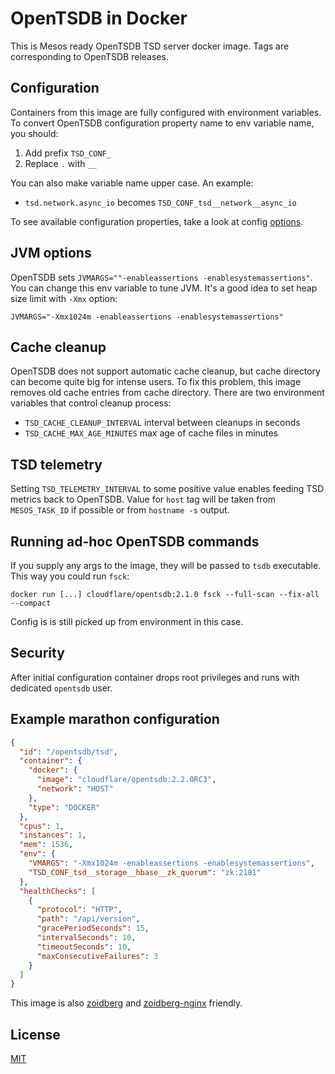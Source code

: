 # OpenTSDB in Docker

This is Mesos ready OpenTSDB TSD server docker image. Tags are corresponding
to OpenTSDB releases.

## Configuration

Containers from this image are fully configured with environment variables.
To convert OpenTSDB configuration property name to env variable name,
you should:

1. Add prefix `TSD_CONF_`
2. Replace `.` with `__`

You can also make variable name upper case. An example:

* `tsd.network.async_io` becomes `TSD_CONF_tsd__network__async_io`

To see available configuration properties, take a look at config
[options](http://opentsdb.net/docs/build/html/user_guide/configuration.html).

## JVM options

OpenTSDB sets `JVMARGS=""-enableassertions -enablesystemassertions"`. You
can change this env variable to tune JVM. It's a good idea to set heap
size limit with `-Xmx` option:

```
JVMARGS="-Xmx1024m -enableassertions -enablesystemassertions"
```

## Cache cleanup

OpenTSDB does not support automatic cache cleanup, but cache directory
can become quite big for intense users. To fix this problem, this image
removes old cache entries from cache directory. There are two environment
variables that control cleanup process:

* `TSD_CACHE_CLEANUP_INTERVAL` interval between cleanups in seconds
* `TSD_CACHE_MAX_AGE_MINUTES` max age of cache files in minutes

## TSD telemetry

Setting `TSD_TELEMETRY_INTERVAL` to some positive value enables feeding
TSD metrics back to OpenTSDB. Value for `host` tag will be taken from
`MESOS_TASK_ID` if possible or from `hostname -s` output.

## Running ad-hoc OpenTSDB commands

If you supply any args to the image, they will be passed to `tsdb` executable.
This way you could run `fsck`:

```
docker run [...] cloudflare/opentsdb:2.1.0 fsck --full-scan --fix-all --compact
```

Config is is still picked up from environment in this case.

## Security

After initial configuration container drops root privileges and runs
with dedicated `opentsdb` user.

## Example marathon configuration

```json
{
  "id": "/opentsdb/tsd",
  "container": {
    "docker": {
      "image": "cloudflare/opentsdb:2.2.0RC3",
      "network": "HOST"
    },
    "type": "DOCKER"
  },
  "cpus": 1,
  "instances": 1,
  "mem": 1536,
  "env": {
    "VMARGS": "-Xmx1024m -enableassertions -enablesystemassertions",
    "TSD_CONF_tsd__storage__hbase__zk_quorum": "zk:2181"
  },
  "healthChecks": [
    {
      "protocol": "HTTP",
      "path": "/api/version",
      "gracePeriodSeconds": 15,
      "intervalSeconds": 10,
      "timeoutSeconds": 10,
      "maxConsecutiveFailures": 3
    }
  ]
}
```

This image is also [zoidberg](https://github.com/bobrik/zoidberg) and
[zoidberg-nginx](https://github.com/bobrik/zoidberg-nginx) friendly.

## License

[MIT](LICENSE)
